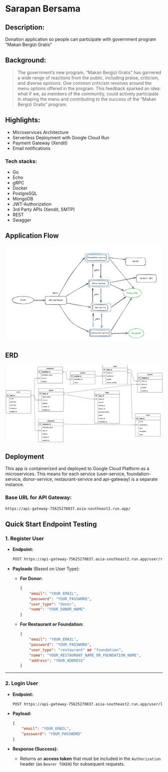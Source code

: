 # Sarapan Bersama

## Description: 

Donation application so people can participate with government program "Makan Bergizi Gratis"

## Background:

> The government’s new program, “Makan Bergizi Gratis” has garnered a wide range of reactions from the public, including praise, criticism, and diverse opinions. One common criticism revolves around the menu options offered in the program. This feedback sparked an idea: what if we, as members of the community, could actively participate in shaping the menu and contributing to the success of the “Makan Bergizi Gratis” program.

## Highlights:

* Microservices Architecture
* Serverless Deployment with Google Cloud Run
* Payment Gateway (Xendit)
* Email notifications

### Tech stacks:

* Go
* Echo
* gRPC
* Docker
* PostgreSQL
* MongoDB
* JWT-Authorization
* 3rd Party APIs (Xendit, SMTP)
* REST
* Swagger

## Application Flow

![Final Flow](./misc/flow.png)

## ERD

![ERD](./misc/ERD.png)

## Deployment

This app is containerized and deployed to Google Cloud Platform as a microservices. This means for each service (user-service, foundation-service, donor-service, restaurant-service and api-gateway) is a separate instance. 

### **Base URL for API Gateway:**
```bash
https://api-gateway-75625270837.asia-southeast2.run.app/
```

## Quick Start Endpoint Testing
### 1. **Register User**
- **Endpoint:**
  ```bash
  POST https://api-gateway-75625270837.asia-southeast2.run.app/user/register
  ```
  
- **Payloads** (Based on User Type):
  - **For Donor:**
    ```json
    {
        "email": "YOUR_EMAIL",
        "password": "YOUR_PASSWORD",
        "user_type": "donor",
        "name": "YOUR_DONOR_NAME"
    }
    ```
  - **For Restaurant or Foundation:**
    ```json
    {
        "email": "YOUR_EMAIL",
        "password": "YOUR_PASSWORD",
        "user_type": "restaurant" or "foundation",
        "name": "YOUR_RESTAURANT_NAME_OR_FOUNDATION_NAME",
        "address": "YOUR_ADDRESS"
    }
    ```

---

### 2. **Login User**
- **Endpoint:**
  ```bash
  POST https://api-gateway-75625270837.asia-southeast2.run.app/user/login
  ```

- **Payload:**
    ```json
    {
        "email": "YOUR_EMAIL",
        "password": "YOUR_PASSWORD"
    }
    ```

- **Response (Success):**
  - Returns an **access token** that must be included in the `Authorization` header (as `Bearer TOKEN`) for subsequent requests.
